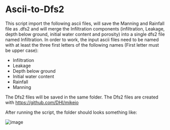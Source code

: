 # Ascii-to-Dfs2

This script import the following ascii files, will save the Manning and Rainfall file as .dfs2 and will merge the Infiltration components (infiltration, Leakage, depth below ground, initial water content and porosity) into a single dfs2 file named Infiltration.
In order to work, the input ascii files need to be named with at least the three first letters of the following names (First letter must be upper case):
- Infiltration
- Leakage
- Depth below ground
- Initial water content
- Rainfall
- Manning
	
The Dfs2 files will be saved in the same folder.
The Dfs2 files are created with https://github.com/DHI/mikeio

After running the script, the folder should looks something like:

![image](https://github.com/Q-R-B/Ascii-to-Dfs2/assets/103583383/97c509da-67db-4636-9a07-29b419f5995b)

